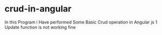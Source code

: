 # crud-in-angular

In this Program i Have performed Some Basic Crud operation in Angular js 1
Update function is not working fine
